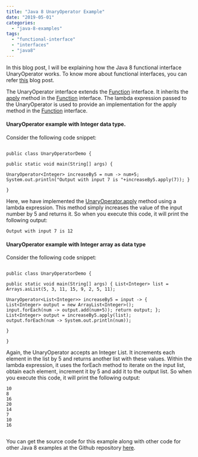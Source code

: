 ```yaml
---
title: "Java 8 UnaryOperator Example"
date: "2019-05-01"
categories: 
  - "java-8-examples"
tags: 
  - "functional-interface"
  - "interfaces"
  - "java8"
---
```


In this blog post, I will be explaining how the Java 8 functional interface UnaryOperator works. To know more about functional interfaces, you can refer [this](https://learnjava.co.in/what-is-a-functional-interface/) blog post.

The UnaryOperator interface extends the [Function](https://learnjava.co.in/java-8-function-interface-example/) interface. It inherits the [apply](https://docs.oracle.com/javase/8/docs/api/java/util/function/Function.html#apply-T-) method in the [Function](https://learnjava.co.in/java-8-function-interface-example/) interface. The lambda expression passed to the UnaryOperator is used to provide an implementation for the apply method in the [Function](https://learnjava.co.in/java-8-function-interface-example/) interface.

#### UnaryOperator example with Integer data type.

Consider the following code snippet:

````

public class UnaryOperatorDemo {

public static void main(String[] args) {

UnaryOperator<Integer> increaseBy5 = num -> num+5; 
System.out.println("Output with input 7 is "+increaseBy5.apply(7)); }

}

````

Here, we have implemented the [UnaryOperator.apply](https://docs.oracle.com/javase/8/docs/api/java/util/function/Function.html#apply-T-) method using a lambda expression. This method simply increases the value of the input number by 5 and returns it. So when you execute this code, it will print the following output:

```
Output with input 7 is 12
```

#### UnaryOperator example with Integer array as data type

Consider the following code snippet:

````

public class UnaryOperatorDemo {

public static void main(String[] args) { List<Integer> list = Arrays.asList(5, 3, 11, 15, 9, 2, 5, 11);

UnaryOperator<List<Integer>> increaseBy5 = input -> { 
List<Integer> output = new ArrayList<Integer>(); 
input.forEach(num -> output.add(num+5)); return output; }; 
List<Integer> output = increaseBy5.apply(list); 
output.forEach(num -> System.out.println(num));

}

}

````

Again, the UnaryOperator accepts an Integer List. It increments each element in the list by 5 and returns another list with these values. Within the lambda expression, it uses the forEach method to iterate on the input list, obtain each element, increment it by 5 and add it to the output list. So when you execute this code, it will print the following output:

```
10
8
16
20
14
7
10
16


```

You can get the source code for this example along with other code for other Java 8 examples at the Github repository [here](https://github.com/learnjavawithreshma/Java8Demo).
